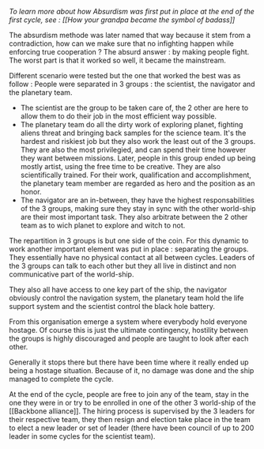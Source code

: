 *To learn more about how Absurdism was first put in place at the end of the first cycle, see : [[How your grandpa became the symbol of badass]]*

The absurdism methode was later named that way because it stem from a contradiction, how can we make sure that no infighting happen while enforcing true cooperation ? The absurd answer : by making people fight. The worst part is that it worked so well, it became the mainstream.

Different scenario were tested but the one that worked the best was as follow : 
People were separated in 3 groups : the scientist, the navigator and the planetary team.
- The scientist are the group to be taken care of, the 2 other are here to allow them to do their job in the most efficient way possible.
- The planetary team do all the dirty work of exploring planet, fighting aliens threat and bringing back samples for the science team. It's the hardest and riskiest job but they also work the least out of the 3 groups. They are also the most privilegied, and can spend their time however they want between missions. Later, people in this group ended up being mostly artist, using the free time to be creative. They are also scientifically trained. For their work, qualification and accomplishment, the planetary team member are regarded as hero and the position as an honor.
- The navigator are an in-between, they have the highest responsabilities of the 3 groups, making sure they stay in sync with the other world-ship are their most important task. They also arbitrate between the 2 other team as to wich planet to explore and witch to not. 

The repartition in 3 groups is but one side of the coin. For this dynamic to work another important element was put in place : separating the groups. They essentially have no physical contact at all between cycles. Leaders of the 3 groups can talk to each other but they all live in distinct and non communicative part of the world-ship.

They also all have access to one key part of the ship, the navigator obviously control the navigation system, the planetary team hold the life support system and the scientist control the black hole battery.

From this organisation emerge a system where everybody hold everyone hostage. Of course this is just the ultimate contingency, hostility between the groups is highly discouraged and people are taught to look after each other. 

Generally it stops there but there have been time where it really ended up being a hostage situation. Because of it, no damage was done and the ship managed to complete the cycle.

At the end of the cycle, people are free to join any of the team, stay in the one they were in or try to be enrolled in one of the other 3 world-ship of the [[Backbone alliance]]. The hiring process is supervised by the 3 leaders for their respective team, they then resign and election take place in the team to elect a new leader or set of leader (there have been council of up to 200 leader in some cycles for the scientist team).
